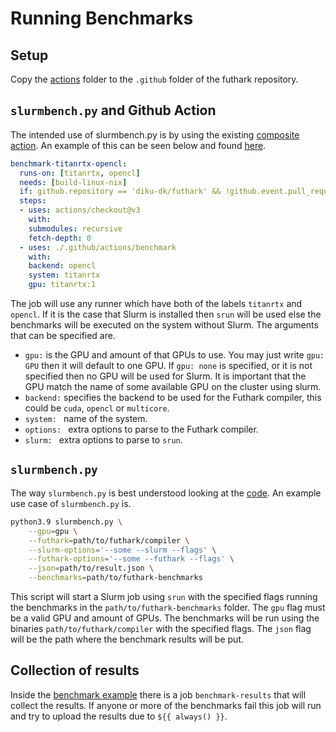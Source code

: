 # Running Benchmarks
## Setup
Copy the [actions](benchmark-workflow/actions/) folder to the `.github` folder of the futhark repository.

## `slurmbench.py` and Github Action
The intended use of slurmbench.py is by using the existing [composite action](benchmark-workflow/actions/benchmark). An example of this can be seen below and found [here](benchmark-workflow/workflows/main.yml).
```yml
benchmark-titanrtx-opencl:
  runs-on: [titanrtx, opencl]
  needs: [build-linux-nix]
  if: github.repository == 'diku-dk/futhark' && !github.event.pull_request.draft
  steps:
  - uses: actions/checkout@v3
    with:
    submodules: recursive
    fetch-depth: 0
  - uses: ./.github/actions/benchmark
    with:
    backend: opencl
    system: titanrtx
    gpu: titanrtx:1
```
The job will use any runner which have both of the labels `titanrtx` and `opencl`. If it is the case that Slurm is installed then `srun` will be used else the benchmarks will be executed on the system without Slurm. The arguments that can be specified are.
* `gpu:` is the GPU and amount of that GPUs to use. You may just write `gpu: GPU` then it will default to one GPU. If `gpu: none` is specified, or it is not specified then no GPU will be used for Slurm. It is important that the GPU match the name of some available GPU on the cluster using slurm.
* `backend:` specifies the backend to be used for the Futhark compiler, this could be `cuda`, `opencl` or `multicore`.
* `system: ` name of the system.
* `options: ` extra options to parse to the Futhark compiler.
* `slurm: ` extra options to parse to `srun`.

## `slurmbench.py`
The way `slurmbench.py` is best understood looking at the [code](slurmbench.py). An example use case of `slurmbench.py` is.
```bash
python3.9 slurmbench.py \
    --gpu=gpu \
    --futhark=path/to/futhark/compiler \
    --slurm-options='--some --slurm --flags' \
    --futhark-options='--some --futhark --flags' \
    --json=path/to/result.json \
    --benchmarks=path/to/futhark-benchmarks
```
This script will start a Slurm job using `srun` with the specified flags running the benchmarks in the `path/to/futhark-benchmarks` folder. The `gpu` flag must be a valid GPU and amount of GPUs. The benchmarks will be run using the binaries `path/to/futhark/compiler` with the specified flags. The `json` flag will be the path where the benchmark results will be put.

## Collection of results
Inside the [benchmark example](benchmark-workflow/workflows/main.yml) there is a job `benchmark-results` that will collect the results. If anyone or more of the benchmarks fail this job will run and try to upload the results due to `${{ always() }}`.

